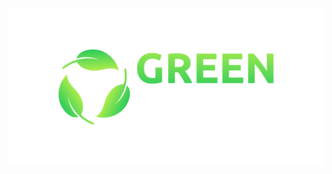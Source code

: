 <div style="text-align: center;">
  <img src="/public/assets/icons/GrenCycle logo.svg" alt="Project Logo">
</div>

 
